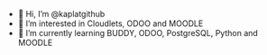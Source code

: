 - 👋 Hi, I’m @kaplatgithub
- 👀 I’m interested in Cloudlets, ODOO and MOODLE
- 🌱 I’m currently learning BUDDY, ODOO, PostgreSQL, Python and MOODLE

<!---
kaplatgithub/kaplatgithub is a ✨ special ✨ repository because its `README.md` (this file) appears on your GitHub profile.
You can click the Preview link to take a look at your changes.
--->

